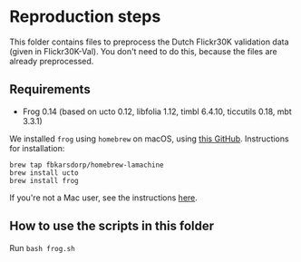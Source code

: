# Reproduction steps

This folder contains files to preprocess the Dutch Flickr30K validation data (given in Flickr30K-Val).
You don't need to do this, because the files are already preprocessed.

## Requirements

* Frog 0.14 (based on ucto 0.12, libfolia 1.12, timbl 6.4.10, ticcutils 0.18, mbt 3.3.1)

We installed `frog` using `homebrew` on macOS, using [this GitHub](https://github.com/fbkarsdorp/homebrew-lamachine).
Instructions for installation:

```
brew tap fbkarsdorp/homebrew-lamachine
brew install ucto
brew install frog
```

If you're not a Mac user, see the instructions [here](https://proycon.github.io/LaMachine/).

## How to use the scripts in this folder

Run `bash frog.sh`
